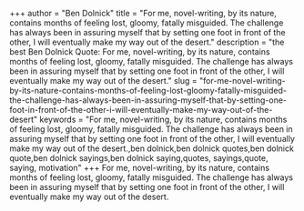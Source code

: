 +++
author = "Ben Dolnick"
title = "For me, novel-writing, by its nature, contains months of feeling lost, gloomy, fatally misguided. The challenge has always been in assuring myself that by setting one foot in front of the other, I will eventually make my way out of the desert."
description = "the best Ben Dolnick Quote: For me, novel-writing, by its nature, contains months of feeling lost, gloomy, fatally misguided. The challenge has always been in assuring myself that by setting one foot in front of the other, I will eventually make my way out of the desert."
slug = "for-me-novel-writing-by-its-nature-contains-months-of-feeling-lost-gloomy-fatally-misguided-the-challenge-has-always-been-in-assuring-myself-that-by-setting-one-foot-in-front-of-the-other-i-will-eventually-make-my-way-out-of-the-desert"
keywords = "For me, novel-writing, by its nature, contains months of feeling lost, gloomy, fatally misguided. The challenge has always been in assuring myself that by setting one foot in front of the other, I will eventually make my way out of the desert.,ben dolnick,ben dolnick quotes,ben dolnick quote,ben dolnick sayings,ben dolnick saying,quotes, sayings,quote, saying, motivation"
+++
For me, novel-writing, by its nature, contains months of feeling lost, gloomy, fatally misguided. The challenge has always been in assuring myself that by setting one foot in front of the other, I will eventually make my way out of the desert.
